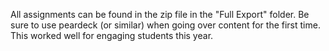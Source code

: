 All assignments can be found in the zip file in the "Full Export" folder.
Be sure to use peardeck (or similar) when going over content for the first time. This worked well for engaging students this year.
